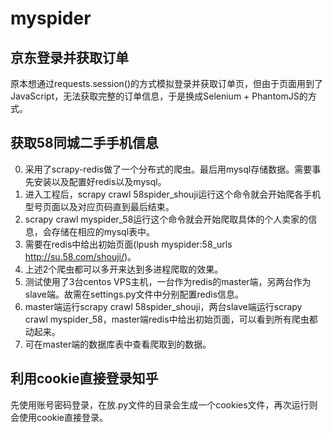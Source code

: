 # myspider

## 京东登录并获取订单

原本想通过requests.session()的方式模拟登录并获取订单页，但由于页面用到了JavaScript，无法获取完整的订单信息，于是换成Selenium + PhantomJS的方式。

## 获取58同城二手手机信息

0. 采用了scrapy-redis做了一个分布式的爬虫。最后用mysql存储数据。需要事先安装以及配置好redis以及mysql。
1. 进入工程后，scrapy crawl 58spider_shouji运行这个命令就会开始爬各手机型号页面以及对应页码直到最后结束。
2. scrapy crawl myspider_58运行这个命令就会开始爬取具体的个人卖家的信息，会存储在相应的mysql表中。
3. 需要在redis中给出初始页面(lpush myspider:58_urls http://su.58.com/shouji/)。
4. 上述2个爬虫都可以多开来达到多进程爬取的效果。
5. 测试使用了3台centos VPS主机，一台作为redis的master端，另两台作为slave端。故需在settings.py文件中分别配置redis信息。
6. master端运行scrapy crawl 58spider_shouji，两台slave端运行scrapy crawl myspider_58，master端redis中给出初始页面，可以看到所有爬虫都动起来。
7. 可在master端的数据库表中查看爬取到的数据。

## 利用cookie直接登录知乎

先使用账号密码登录，在放.py文件的目录会生成一个cookies文件，再次运行则会使用cookie直接登录。
